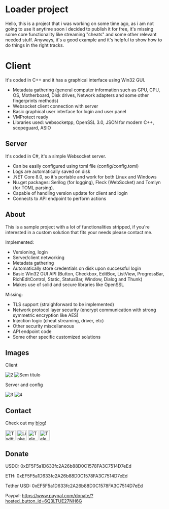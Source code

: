 # Loader project

Hello, this is a project that i was working on some time ago, as i am not going to use it anytime soon i decided to publish it for free, it's missing some core functionality like streaming "cheats" and some other relevant needed stuff. Anyways, it's a good example and it's helpful to show how to do things in the right tracks.


# Client

It's coded in C++ and it has a graphical interface using Win32 GUI.

 - Metadata gathering (general computer information such as GPU, CPU, OS, Motherboard, Disk drives, Network adapters and some other fingerprints methods)
 - Websocket client connection with server
 - Basic graphical user interface for login and user panel
 - VMProtect ready
 - Libraries used: websocketpp, OpenSSL 3.0, JSON for modern C++, scopeguard, ASIO

## Server

It's coded in C#, it's a simple Websocket server.

 - Can be easily configured using toml file (config/config.toml)
 - Logs are automatically saved on disk
 - .NET Core 8.0, so it's portable and work for both Linux and Windows
 - Nu.get packages: Serilog (for logging), Fleck (WebSocket) and Tomlyn (for TOML parsing).
 - Capable of handling version update for client and login
 - Connects to API endpoint to perform actions

## About

This is a sample project with a lot of functionalities stripped, if you're interested in a custom solution that fits your needs please contact me.

Implemented:

 - Versioning, login
 - Server/client networking
 - Metadata gathering
 - Automatically store credentials on disk upon successful login
 - Basic Win32 GUI API (Button, Checkbox, EditBox, ListView, ProgressBar, RichEditControl, Static, StatusBar, Window, Dialog and Thunk)
 - Makes use of solid and secure libraries like OpenSSL
 
 Missing:
 - TLS support (straighforward to be implemented)
 - Network protocol layer security (encrypt communication with strong symmetric encryption like AES)
 - Injection logic (cheat streaming, driver, etc)
 - Other security miscellaneous
 - API endpoint code
 - Some other specific customized solutions

## Images

Client

![2](https://github.com/user-attachments/assets/06080251-f84c-42f9-9502-799ed6b68b45)
![Sem título](https://github.com/user-attachments/assets/4aa4145a-be7f-4c28-a76e-0818ebe21058)

Server and config

![3](https://github.com/user-attachments/assets/8bba33a3-5efd-4846-96cb-ab4685c6b8cd)
![4](https://github.com/user-attachments/assets/46ccac44-24c6-4fe8-8bd6-1f3239ac79c0)

## Contact

Check out my [blog](https://crvvdev.github.io/)!

[<img align="middle" alt="Twitter" width="32px" src="https://cdn.jsdelivr.net/npm/simple-icons@v3/icons/twitter.svg" />][twitter] [<img align="middle" alt="LinkedIn" width="32px" src="https://cdn.jsdelivr.net/npm/simple-icons@v3/icons/linkedin.svg" />][linkedin] [<img align="middle" alt="Telegram" width="32px" src="https://cdn.jsdelivr.net/npm/simple-icons@v3/icons/telegram.svg" />][telegram] [<img align="middle" alt="Telegram" width="32px" src="https://cdn.jsdelivr.net/npm/simple-icons@v3/icons/discord.svg" />][discord]

[twitter]: https://twitter.com/crvvdev
[telegram]: https://t.me/crvvdev
[linkedin]: https://www.linkedin.com/in/ricardo-carvalho-4677b1194/
[discord]: https://discord.com/invite/Bxrk4EpQ

## Donate

USDC: 0xEF5F5a1D633fc2A26b88D0C1578FA3C7514D7eEd

ETH: 0xEF5F5a1D633fc2A26b88D0C1578FA3C7514D7eEd

Tether USD: 0xEF5F5a1D633fc2A26b88D0C1578FA3C7514D7eEd

Paypal: https://www.paypal.com/donate/?hosted_button_id=6Q3LTUE27NH6G
